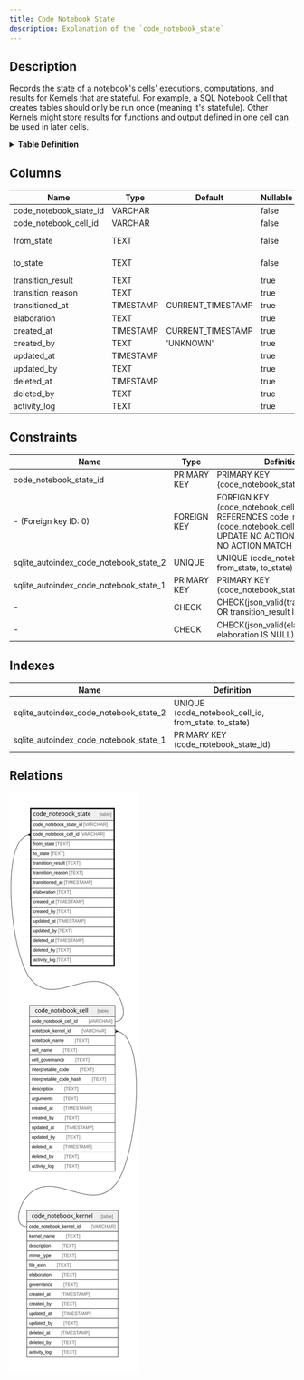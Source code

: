 ```yaml
---
title: Code Notebook State
description: Explanation of the `code_notebook_state` 
---
```



## Description

Records the state of a notebook's cells' executions, computations, and results for Kernels that are stateful.  For example, a SQL Notebook Cell that creates tables should only be run once (meaning it's statefule).  Other Kernels might store results for functions and output defined in one cell can be used in later cells.

<details>
<summary><strong>Table Definition</strong></summary>

```sql
CREATE TABLE "code_notebook_state" (
    "code_notebook_state_id" VARCHAR PRIMARY KEY NOT NULL,
    "code_notebook_cell_id" VARCHAR NOT NULL,
    "from_state" TEXT NOT NULL,
    "to_state" TEXT NOT NULL,
    "transition_result" TEXT CHECK(json_valid(transition_result) OR transition_result IS NULL),
    "transition_reason" TEXT,
    "transitioned_at" TIMESTAMP DEFAULT CURRENT_TIMESTAMP,
    "elaboration" TEXT CHECK(json_valid(elaboration) OR elaboration IS NULL),
    "created_at" TIMESTAMP DEFAULT CURRENT_TIMESTAMP,
    "created_by" TEXT DEFAULT 'UNKNOWN',
    "updated_at" TIMESTAMP,
    "updated_by" TEXT,
    "deleted_at" TIMESTAMP,
    "deleted_by" TEXT,
    "activity_log" TEXT,
    FOREIGN KEY("code_notebook_cell_id") REFERENCES "code_notebook_cell"("code_notebook_cell_id"),
    UNIQUE("code_notebook_cell_id", "from_state", "to_state")
)
```

</details>

## Columns

| Name                   | Type      | Default           | Nullable | Parents                                     | Comment                                                                   |
| ---------------------- | --------- | ----------------- | -------- | ------------------------------------------- | ------------------------------------------------------------------------- |
| code_notebook_state_id | VARCHAR   |                   | false    |                                             | code_notebook_state primary key                                           |
| code_notebook_cell_id  | VARCHAR   |                   | false    | [code_notebook_cell](/docs/standard-library/notebooks-schema/code_notebook_cell) | code_notebook_cell row this state describes                               |
| from_state             | TEXT      |                   | false    |                                             | the previous state (set to "INITIAL" when it's the first transition)      |
| to_state               | TEXT      |                   | false    |                                             | the current state; if no rows exist it means no state transition occurred |
| transition_result      | TEXT      |                   | true     |                                             | if the result of state change is necessary for future use                 |
| transition_reason      | TEXT      |                   | true     |                                             | short text or code explaining why the transition occurred                 |
| transitioned_at        | TIMESTAMP | CURRENT_TIMESTAMP | true     |                                             | when the transition occurred                                              |
| elaboration            | TEXT      |                   | true     |                                             | any elaboration needed for the state transition                           |
| created_at             | TIMESTAMP | CURRENT_TIMESTAMP | true     |                                             |                                                                           |
| created_by             | TEXT      | 'UNKNOWN'         | true     |                                             |                                                                           |
| updated_at             | TIMESTAMP |                   | true     |                                             |                                                                           |
| updated_by             | TEXT      |                   | true     |                                             |                                                                           |
| deleted_at             | TIMESTAMP |                   | true     |                                             |                                                                           |
| deleted_by             | TEXT      |                   | true     |                                             |                                                                           |
| activity_log           | TEXT      |                   | true     |                                             | {"isSqlDomainZodDescrMeta":true,"isJsonSqlDomain":true}                   |

## Constraints

| Name                                   | Type        | Definition                                                                                                                                   |
| -------------------------------------- | ----------- | -------------------------------------------------------------------------------------------------------------------------------------------- |
| code_notebook_state_id                 | PRIMARY KEY | PRIMARY KEY (code_notebook_state_id)                                                                                                         |
| - (Foreign key ID: 0)                  | FOREIGN KEY | FOREIGN KEY (code_notebook_cell_id) REFERENCES code_notebook_cell (code_notebook_cell_id) ON UPDATE NO ACTION ON DELETE NO ACTION MATCH NONE |
| sqlite_autoindex_code_notebook_state_2 | UNIQUE      | UNIQUE (code_notebook_cell_id, from_state, to_state)                                                                                         |
| sqlite_autoindex_code_notebook_state_1 | PRIMARY KEY | PRIMARY KEY (code_notebook_state_id)                                                                                                         |
| -                                      | CHECK       | CHECK(json_valid(transition_result) OR transition_result IS NULL)                                                                            |
| -                                      | CHECK       | CHECK(json_valid(elaboration) OR elaboration IS NULL)                                                                                        |

## Indexes

| Name                                   | Definition                                           |
| -------------------------------------- | ---------------------------------------------------- |
| sqlite_autoindex_code_notebook_state_2 | UNIQUE (code_notebook_cell_id, from_state, to_state) |
| sqlite_autoindex_code_notebook_state_1 | PRIMARY KEY (code_notebook_state_id)                 |

## Relations

![er](../../../../../assets/images/content/docs/standard-library/notebooks-schema/code_notebook_state.svg)